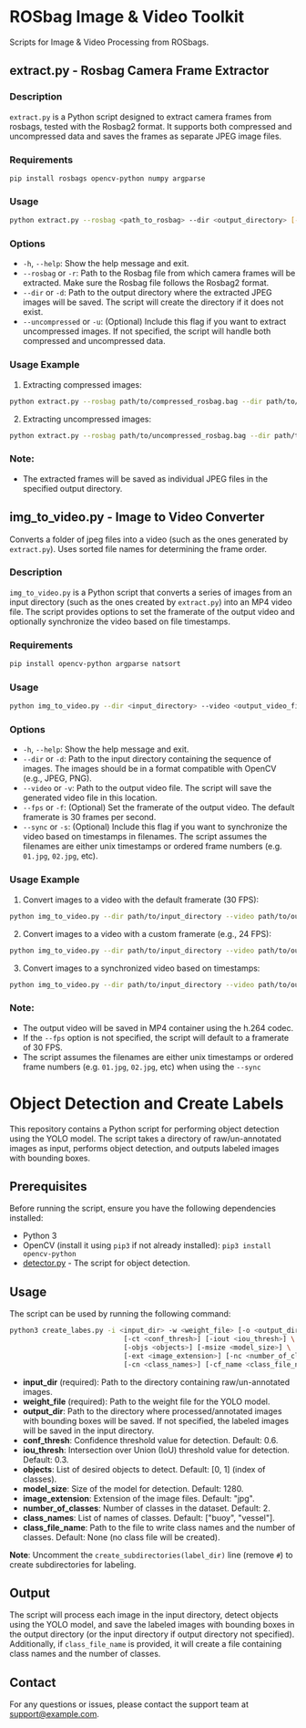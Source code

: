 # ROSbag Image & Video Toolkit

Scripts for Image & Video Processing from ROSbags.

## extract.py - Rosbag Camera Frame Extractor

### Description

`extract.py` is a Python script designed to extract camera frames from rosbags, tested with the Rosbag2 format. It supports both compressed and uncompressed data and saves the frames as separate JPEG image files.

### Requirements

`pip install rosbags opencv-python numpy argparse`

### Usage

```bash
python extract.py --rosbag <path_to_rosbag> --dir <output_directory> [--uncompressed]
```

### Options

- `-h`, `--help`: Show the help message and exit.
- `--rosbag` or `-r`: Path to the Rosbag file from which camera frames will be extracted. Make sure the Rosbag file follows the Rosbag2 format.
- `--dir` or `-d`: Path to the output directory where the extracted JPEG images will be saved. The script will create the directory if it does not exist.
- `--uncompressed` or `-u`: (Optional) Include this flag if you want to extract uncompressed images. If not specified, the script will handle both compressed and uncompressed data.

### Usage Example

1. Extracting compressed images:

```bash
python extract.py --rosbag path/to/compressed_rosbag.bag --dir path/to/output_directory
```

2. Extracting uncompressed images:

```bash
python extract.py --rosbag path/to/uncompressed_rosbag.bag --dir path/to/output_directory --uncompressed
```

### Note:

- The extracted frames will be saved as individual JPEG files in the specified output directory.

## img_to_video.py - Image to Video Converter

Converts a folder of jpeg files into a video (such as the ones generated by `extract.py`). Uses sorted file names for determining the frame order.

### Description

`img_to_video.py` is a Python script that converts a series of images from an input directory (such as the ones created by `extract.py`) into an MP4 video file. The script provides options to set the framerate of the output video and optionally synchronize the video based on file timestamps.

### Requirements

```bash
pip install opencv-python argparse natsort
```

### Usage

```bash
python img_to_video.py --dir <input_directory> --video <output_video_file> [--fps <framerate>] [--sync]
```

### Options

- `-h`, `--help`: Show the help message and exit.
- `--dir` or `-d`: Path to the input directory containing the sequence of images. The images should be in a format compatible with OpenCV (e.g., JPEG, PNG).
- `--video` or `-v`: Path to the output video file. The script will save the generated video file in this location.
- `--fps` or `-f`: (Optional) Set the framerate of the output video. The default framerate is 30 frames per second.
- `--sync` or `-s`: (Optional) Include this flag if you want to synchronize the video based on timestamps in filenames. The script assumes the filenames are either unix timestamps or ordered frame numbers (e.g. `01.jpg`, `02.jpg`, etc).

### Usage Example

1. Convert images to a video with the default framerate (30 FPS):

```bash
python img_to_video.py --dir path/to/input_directory --video path/to/output_video.mp4
```

2. Convert images to a video with a custom framerate (e.g., 24 FPS):

```bash
python img_to_video.py --dir path/to/input_directory --video path/to/output_video.mp4 --fps 24
```

3. Convert images to a synchronized video based on timestamps:

```bash
python img_to_video.py --dir path/to/input_directory --video path/to/output_video.mp4 --sync
```

### Note:

- The output video will be saved in MP4 container using the h.264 codec.
- If the `--fps` option is not specified, the script will default to a framerate of 30 FPS.
- The script assumes the filenames are either unix timestamps or ordered frame numbers (e.g. `01.jpg`, `02.jpg`, etc) when using the `--sync`

# Object Detection and Create Labels

This repository contains a Python script for performing object detection using the YOLO model. The script takes a directory of raw/un-annotated images as input, performs object detection, and outputs labeled images with bounding boxes.

## Prerequisites

Before running the script, ensure you have the following dependencies installed:

- Python 3
- OpenCV (install it using `pip3` if not already installed):
  `pip3 install opencv-python`
- [detector.py](detector.py) - The script for object detection.


## Usage

The script can be used by running the following command:

```bash
python3 create_labes.py -i <input_dir> -w <weight_file> [-o <output_dir>] \
                            [-ct <conf_thresh>] [-iout <iou_thresh>] \
                            [-objs <objects>] [-msize <model_size>] \
                            [-ext <image_extension>] [-nc <number_of_classes>] \
                            [-cn <class_names>] [-cf_name <class_file_name>]
```

- **input_dir** (required): Path to the directory containing raw/un-annotated images.
- **weight_file** (required): Path to the weight file for the YOLO model.
- **output_dir**: Path to the directory where processed/annotated images with bounding boxes will be saved. If not specified, the labeled images will be saved in the input directory.
- **conf_thresh**: Confidence threshold value for detection. Default: 0.6.
- **iou_thresh**: Intersection over Union (IoU) threshold value for detection. Default: 0.3.
- **objects**: List of desired objects to detect. Default: [0, 1] (index of classes).
- **model_size**: Size of the model for detection. Default: 1280.
- **image_extension**: Extension of the image files. Default: "jpg".
- **number_of_classes**: Number of classes in the dataset. Default: 2.
- **class_names**: List of names of classes. Default: ["buoy", "vessel"].
- **class_file_name**: Path to the file to write class names and the number of classes. Default: None (no class file will be created).

**Note**: Uncomment the `create_subdirectories(label_dir)` line (remove `#`) to create subdirectories for labeling.

## Output

The script will process each image in the input directory, detect objects using the YOLO model, and save the labeled images with bounding boxes in the output directory (or the input directory if output directory not specified). Additionally, if `class_file_name` is provided, it will create a file containing class names and the number of classes.

## Contact

For any questions or issues, please contact the support team at support@example.com.
